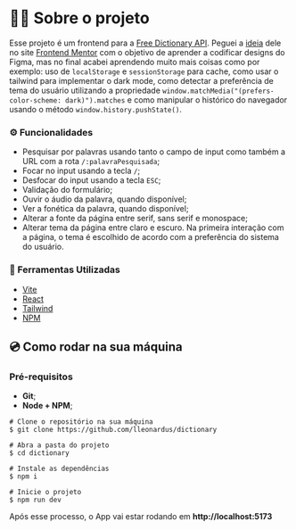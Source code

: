 # 👨‍💻‍ Sobre o projeto

Esse projeto é um frontend para a [Free Dictionary API](https://dictionaryapi.dev/).
Peguei a [ideia](https://www.frontendmentor.io/challenges/dictionary-web-app-h5wwnyuKFL) dele no site [Frontend Mentor](https://www.frontendmentor.io/)
com o objetivo de aprender a codificar designs do Figma, mas no final acabei aprendendo muito mais coisas como por exemplo: uso de `localStorage` e `sessionStorage`
para cache, como usar o tailwind para implementar o dark mode, como detectar a preferência de tema do usuário utilizando a propriedade
`window.matchMedia("(prefers-color-scheme: dark)").matches` e como manipular o histórico do navegador usando o método `window.history.pushState()`.

### ⚙️ Funcionalidades

- Pesquisar por palavras usando tanto o campo de input como também a URL com a rota `/:palavraPesquisada`;
- Focar no input usando a tecla `/`;
- Desfocar do input usando a tecla `ESC`;
- Validação do formulário;
- Ouvir o áudio da palavra, quando disponível;
- Ver a fonética da palavra, quando disponível;
- Alterar a fonte da página entre serif, sans serif e monospace;
- Alterar tema da página entre claro e escuro. Na primeira interação com a página, o tema é escolhido de acordo com a preferência do sistema do usuário.

### 🧰 Ferramentas Utilizadas

- [Vite](https://vitejs.dev/)
- [React](https://react.dev/)
- [Tailwind](https://tailwindcss.com/)
- [NPM](https://docs.npmjs.com/downloading-and-installing-node-js-and-npm)

## 💿 Como rodar na sua máquina

### Pré-requisitos

- **Git**;
- **Node + NPM**;

```shell
# Clone o repositório na sua máquina
$ git clone https://github.com/lleonardus/dictionary

# Abra a pasta do projeto
$ cd dictionary

# Instale as dependências
$ npm i

# Inicie o projeto
$ npm run dev
```

Após esse processo, o App vai estar rodando em **http://localhost:5173**
